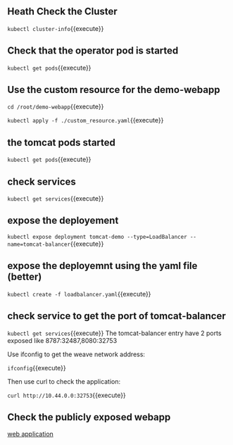 ## Heath Check the Cluster
`kubectl cluster-info`{{execute}}

## Check that the operator pod is started
`kubectl get pods`{{execute}}

## Use the custom resource for the demo-webapp
`cd /root/demo-webapp`{{execute}}

`kubectl apply -f ./custom_resource.yaml`{{execute}}

## the tomcat pods started
`kubectl get pods`{{execute}}

## check services
`kubectl get services`{{execute}}

## expose the deployement
`kubectl expose deployment tomcat-demo --type=LoadBalancer --name=tomcat-balancer`{{execute}}

## expose the deployemnt using the yaml file (better)
`kubectl create -f loadbalancer.yaml`{{execute}}

## check service to get the port of tomcat-balancer
`kubectl get services`{{execute}}
The tomcat-balancer entry have 2 ports exposed like 8787:32487,8080:32753

Use ifconfig to get the weave network address:

`ifconfig`{{execute}}

Then use curl to check the application:

`curl http://10.44.0.0:32753`{{execute}}

## Check the publicly exposed webapp
[web application](https://[[HOST_SUBDOMAIN]]-30666-[[KATACODA_HOST]].environments.katacoda.com/demo)
